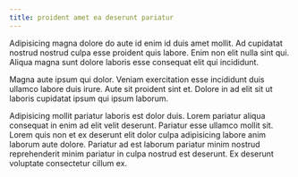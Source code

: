 ```yaml
---
title: proident amet ea deserunt pariatur
---
```


Adipisicing magna dolore do aute id enim id duis amet mollit. Ad cupidatat nostrud nostrud culpa esse proident quis labore. Enim non elit nulla sint qui. Aliqua magna sunt dolore laboris esse consequat elit qui incididunt.

Magna aute ipsum qui dolor. Veniam exercitation esse incididunt duis ullamco labore duis irure. Aute sit proident sint et. Dolore in ad elit sit ut laboris cupidatat ipsum qui ipsum laborum.

Adipisicing mollit pariatur laboris est dolor duis. Lorem pariatur aliqua consequat in enim ad elit velit deserunt. Pariatur esse ullamco mollit sit. Lorem quis non et ex deserunt elit dolor culpa adipisicing labore anim laborum aute dolore. Pariatur ad est laborum pariatur minim nostrud reprehenderit minim pariatur in culpa nostrud est deserunt. Ex deserunt voluptate consectetur cillum ex.
